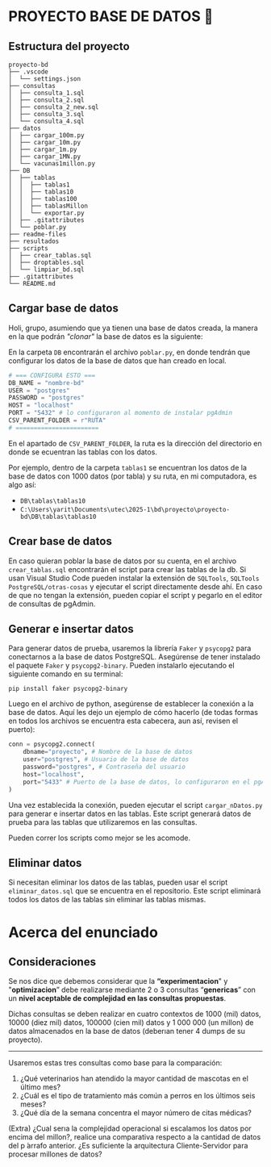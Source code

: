 # PROYECTO BASE DE DATOS 💯

## Estructura del proyecto
```
proyecto-bd
├── .vscode
│  └── settings.json
├── consultas
│  ├── consulta_1.sql
│  ├── consulta_2.sql
│  ├── consulta_2_new.sql
│  ├── consulta_3.sql
│  └── consulta_4.sql
├── datos
│  ├── cargar_100m.py
│  ├── cargar_10m.py
│  ├── cargar_1m.py
│  ├── cargar_1MN.py
│  └── vacunas1millon.py
├── DB
│  ├── tablas
│  │  ├── tablas1
│  │  ├── tablas10
│  │  ├── tablas100
│  │  ├── tablasMillon
│  │  └── exportar.py
│  ├── .gitattributes
│  └── poblar.py
├── readme-files
├── resultados
├── scripts
│  ├── crear_tablas.sql
│  ├── droptables.sql
│  └── limpiar_bd.sql
├── .gitattributes
└── README.md
```

## Cargar base de datos

Holi, grupo, asumiendo que ya tienen una base de datos creada, la manera en la que podrán *"clonar"* la base de datos es la siguiente:

En la carpeta `DB` encontrarán el archivo `poblar.py`, en donde tendrán que configurar los datos de la base de datos que han creado en local.

```python
# === CONFIGURA ESTO ===
DB_NAME = "nombre-bd"
USER = "postgres"
PASSWORD = "postgres"
HOST = "localhost"
PORT = "5432" # lo configuraron al momento de instalar pgAdmin
CSV_PARENT_FOLDER = r"RUTA"
# =======================
```

En el apartado de `CSV_PARENT_FOLDER`, la ruta es la dirección del directorio en donde se ecuentran las tablas con los datos.

Por ejemplo, dentro de la carpeta `tablas1` se encuentran los datos de la base de datos con 1000 datos (por tabla) y su ruta, en mi computadora, es algo así: 
- `DB\tablas\tablas10`
- `C:\Users\yarit\Documents\utec\2025-1\bd\proyecto\proyecto-bd\DB\tablas\tablas10`


## Crear base de datos

En caso quieran poblar la base de datos por su cuenta, en el archivo `crear_tablas.sql` encontrarán el script para crear las tablas de la db. Si usan Visual Studio Code pueden instalar la extensión de `SQLTools`, `SQLTools PostgreSQL/otras-cosas` y ejecutar el script directamente desde ahí. En caso de que no tengan la extensión, pueden copiar el script y pegarlo en el editor de consultas de pgAdmin.

## Generar e insertar datos

Para generar datos de prueba, usaremos la librería `Faker` y `psycopg2` para conectarnos a la base de datos PostgreSQL. Asegúrense de tener instalado el paquete `Faker` y `psycopg2-binary`. Pueden instalarlo ejecutando el siguiente comando en su terminal:

```
pip install faker psycopg2-binary
```

Luego en el archivo de python, asegúrense de establecer la conexión a la base de datos. Aquí les dejo un ejemplo de cómo hacerlo (de todas formas en todos los archivos se encuentra esta cabecera, aun así, revisen el puerto):

```python
conn = psycopg2.connect(
    dbname="proyecto", # Nombre de la base de datos
    user="postgres", # Usuario de la base de datos
    password="postgres", # Contraseña del usuario
    host="localhost", 
    port="5433" # Puerto de la base de datos, lo configuraron en el pgAdmin
)
```

Una vez establecida la conexión, pueden ejecutar el script `cargar_nDatos.py` para generar e insertar datos en las tablas. Este script generará datos de prueba para las tablas que utilizaremos en las consultas.

Pueden correr los scripts como mejor se les acomode.

## Eliminar datos
Si necesitan eliminar los datos de las tablas, pueden usar el script `eliminar_datos.sql` que se encuentra en el repositorio. Este script eliminará todos los datos de las tablas sin eliminar las tablas mismas.

# Acerca del enunciado

## Consideraciones

Se nos dice que debemos considerar que la **“experimentacion**" y "**optimizacion**” debe realizarse mediante 2 o 3 consultas
“**genericas**” con un **nivel aceptable de complejidad en las consultas propuestas**. 

Dichas consultas se deben realizar en cuatro contextos de 1000 (mil) datos, 10000 (diez mil) datos, 100000 (cien mil) datos y 1 000 000 (un millon) de datos almacenados en la base de datos (deberıan tener 4 dumps de su proyecto).

---

Usaremos estas tres consultas como base para la comparación:
1. ¿Qué veterinarios han atendido la mayor cantidad de mascotas en el último mes?
2. ¿Cuál es el tipo de tratamiento más común a perros en los últimos seis meses?
3. ¿Qué día de la semana concentra el mayor número de citas médicas?


(Extra) ¿Cual serıa la complejidad operacional si escalamos los datos por encima del millon?,
realice una comparativa respecto a la cantidad de datos del p ́arrafo anterior. ¿Es suficiente la arquitectura Cliente-Servidor para procesar millones de datos?

